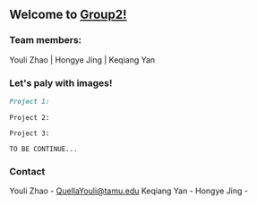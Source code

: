 ## Welcome to [Group2!](https://github.com/Mooler0410/IMMagician/edit/gh-pages/index.md)


### Team members: 
Youli Zhao | Hongye Jing | Keqiang Yan


### Let's paly with images!


```markdown
Project 1: 

```

```
Project 2: 
```

```
Project 3: 
```

```
TO BE CONTINUE...
```


### Contact
Youli Zhao - QuellaYouli@tamu.edu
Keqiang Yan - 
Hongye Jing - 
